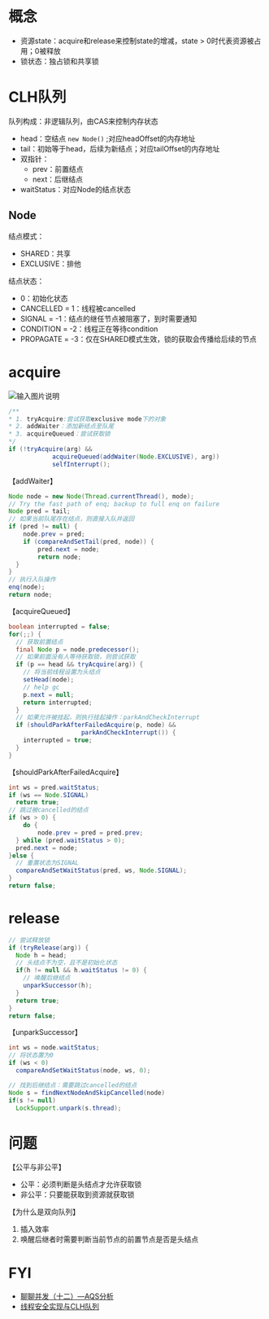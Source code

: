 # 概念

- 资源state：acquire和release来控制state的增减，state > 0时代表资源被占用；0被释放
- 锁状态：独占锁和共享锁

# CLH队列

队列构成：非逻辑队列，由CAS来控制内存状态

- head：空结点 `new Node()` ;对应headOffset的内存地址
- tail：初始等于head，后续为新结点；对应tailOffset的内存地址
- 双指针：
  - prev：前置结点
  - next：后继结点
- waitStatus：对应Node的结点状态

## Node

结点模式：

- SHARED：共享
- EXCLUSIVE：排他

结点状态：

- 0：初始化状态
- CANCELLED =  1：线程被cancelled
- SIGNAL = -1：结点的继任节点被阻塞了，到时需要通知
- CONDITION = -2：线程正在等待condition
- PROPAGATE = -3：仅在SHARED模式生效，锁的获取会传播给后续的节点

# acquire

![输入图片说明](https://static.oschina.net/uploads/img/201511/19151122_tpXi.jpg)

```Java
/**
* 1. tryAcquire:尝试获取exclusive mode下的对象
* 2. addWaiter：添加新结点至队尾
* 3. acquireQueued：尝试获取锁
*/ 
if (!tryAcquire(arg) &&
            acquireQueued(addWaiter(Node.EXCLUSIVE), arg))
            selfInterrupt();
```

【addWaiter】

```java
Node node = new Node(Thread.currentThread(), mode);
// Try the fast path of enq; backup to full enq on failure
Node pred = tail;
// 如果当前队尾存在结点，则直接入队并返回
if (pred != null) {
	node.prev = pred;
	if (compareAndSetTail(pred, node)) {
		pred.next = node;
		return node;
  }
}
// 执行入队操作
enq(node);
return node;
```

【acquireQueued】

```Java
boolean interrupted = false;
for(;;) {
  // 获取前置结点
  final Node p = node.predecessor();
  // 如果前面没有人等待获取锁，则尝试获取
  if (p == head && tryAcquire(arg)) {
    // 将当前线程设置为头结点
  	setHead(node);
    // help gc
    p.next = null;
    return interrupted;
  }
  // 如果允许被挂起，则执行挂起操作：parkAndCheckInterrupt
  if (shouldParkAfterFailedAcquire(p, node) &&
                    parkAndCheckInterrupt()) {
    interrupted = true;
  }
}
```

【shouldParkAfterFailedAcquire】

```Java
int ws = pred.waitStatus;
if (ws == Node.SIGNAL)
  return true;
// 跳过被cancelled的结点
if (ws > 0) {
	do {
		node.prev = pred = pred.prev;
  } while (pred.waitStatus > 0);
  pred.next = node;	
}else {
  // 重置状态为SIGNAL
  compareAndSetWaitStatus(pred, ws, Node.SIGNAL);
}
return false;
```



# release

```java
// 尝试释放锁
if (tryRelease(arg)) {
  Node h = head;
  // 头结点不为空，且不是初始化状态
  if(h != null && h.waitStatus != 0) {
    // 唤醒后继结点
    unparkSuccessor(h);
  }
  return true;
}
return false;
```

【unparkSuccessor】

```java
int ws = node.waitStatus;
// 将状态置为0
if (ws < 0)
  compareAndSetWaitStatus(node, ws, 0);

// 找到后继结点：需要跳过cancelled的结点
Node s = findNextNodeAndSkipCancelled(node)
if(s != null) 
  LockSupport.unpark(s.thread);
```



# 问题

【公平与非公平】

- 公平：必须判断是头结点才允许获取锁
- 非公平：只要能获取到资源就获取锁

【为什么是双向队列】

1. 插入效率
2. 唤醒后继者时需要判断当前节点的前置节点是否是头结点



# FYI

- [聊聊并发（十二）—AQS分析](https://my.oschina.net/xianggao/blog/532709)
- [线程安全实现与CLH队列](https://www.jianshu.com/p/0f6d3530d46b)